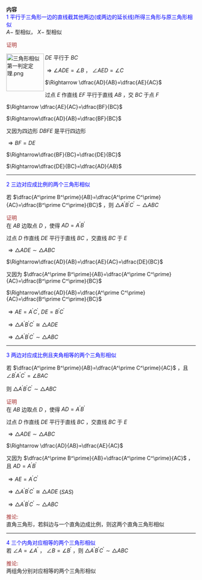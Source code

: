 **内容**  
<font color=blue>1 平行于三角形一边的直线截其他两边(或两边的延长线)所得三角形与原三角形相似</font>  
$A-$ 型相似， $X-$ 型相似  
  
<font color="#a52a2a">证明</font>  
  
<img title="三角形相似第一判定定理.png" src="E:\Math\work_space\math\098 resources\三角形相似第一判定定理.png" width=100px height=100px align="left"/>  
  
$DE$ 平行于 $BC$  
  
$\Rightarrow\angle ADE=\angle B$ ， $\angle AED=\angle C$  
  
$\Rightarrow \dfrac{AD}{AB}=\dfrac{AE}{AC}$  
  
过点 $E$ 作直线 $EF$ 平行于直线 $AB$ ，交 $BC$ 于点 $F$  
  
$\Rightarrow \dfrac{AE}{AC}=\dfrac{BF}{BC}$  
  
$\Rightarrow\dfrac{AD}{AB}=\dfrac{BF}{BC}$  
  
又因为四边形 $DBFE$ 是平行四边形  
  
$\Rightarrow BF=DE$  
  
$\Rightarrow\dfrac{BF}{BC}=\dfrac{DE}{BC}$  
  
$\Rightarrow\dfrac{DE}{BC}=\dfrac{AD}{AB}$  
  
---  
  
<font color=blue>2 三边对应成比例的两个三角形相似</font>  
  
若 $\dfrac{A^\prime B^\prime}{AB}=\dfrac{A^\prime C^\prime}{AC}=\dfrac{B^\prime C^\prime}{BC}$ ，则 $\triangle A^\prime B^\prime C^\prime\sim\triangle ABC$  
  
<font color="#a52a2a">证明</font>  
在 $AB$ 边取点 $D$ ，使得 $AD=A^\prime B^\prime$  
  
过点 $D$ 作直线 $DE$ 平行于直线 $BC$ ，交直线 $BC$ 于 $E$  
  
$\Rightarrow\triangle ADE\sim\triangle ABC$  
  
$\Rightarrow\dfrac{AD}{AB}=\dfrac{AE}{AC}=\dfrac{DE}{BC}$  
  
又因为 $\dfrac{A^\prime B^\prime}{AB}=\dfrac{A^\prime C^\prime}{AC}=\dfrac{B^\prime C^\prime}{BC}$  
  
$\Rightarrow\dfrac{AD}{AB}=\dfrac{A^\prime C^\prime}{AC}=\dfrac{B^\prime C^\prime}{BC}$  
  
$\Rightarrow AE=A^\prime C^\prime,\ DE=B^\prime C^\prime$  
  
$\Rightarrow\triangle A^\prime B^\prime C^\prime\cong\triangle ADE$  
  
$\Rightarrow\triangle A^\prime B^\prime C^\prime\sim\triangle ABC$  
  
---  
  
<font color=blue>3 两边对应成比例且夹角相等的两个三角形相似</font>  
  
若 $\dfrac{A^\prime B^\prime}{AB}=\dfrac{A^\prime C^\prime}{AC}$ ，且 $\angle B^\prime A^\prime C^\prime=\angle BAC$  
  
则 $\triangle A^\prime B^\prime C^\prime\sim\triangle ABC$  
  
<font color="#a52a2a">证明</font>  
在 $AB$ 边取点 $D$ ，使得 $AD=A^\prime B^\prime$  
  
过点 $D$ 作直线 $DE$ 平行于直线 $BC$ ，交直线 $BC$ 于 $E$  
  
$\Rightarrow\triangle ADE\sim\triangle ABC$  
  
$\Rightarrow \dfrac{AD}{AB}=\dfrac{AE}{AC}$  
  
又因为 $\dfrac{A^\prime B^\prime}{AB}=\dfrac{A^\prime C^\prime}{AC}$ ，且 $AD=A^\prime B^\prime$  
  
$\Rightarrow AE=A^\prime C^\prime$  
  
$\Rightarrow\triangle A^\prime B^\prime C^\prime\cong\triangle ADE$ ($SAS$)  
  
$\Rightarrow\triangle A^\prime B^\prime C^\prime\sim\triangle ABC$  
  
<font color="#a52a2a">推论: </font>  
直角三角形，若斜边与一个直角边成比例，则这两个直角三角形相似  
  
---  
  
<font color=blue>4 三个内角对应相等的两个三角形相似</font>  
若 $\angle A=\angle A^\prime$ ， $\angle B=\angle B^\prime$ ，则 $\triangle A^\prime B^\prime C^\prime\sim\triangle ABC$  
  
<font color="#a52a2a">推论: </font>  
两组角分别对应相等的两个三角形相似  
